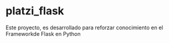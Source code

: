# platzi_flask
Este proyecto, es desarrollado para reforzar conocimiento en el Frameworkde Flask en Python

